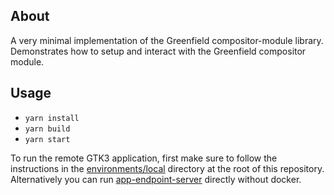 ## About
A very minimal implementation of the Greenfield compositor-module library. Demonstrates how to setup and interact with the Greenfield compositor module.

## Usage

- `yarn install`
- `yarn build`
- `yarn start`

To run the remote GTK3 application, first make sure to follow the instructions in the [environments/local](https://github.com/udevbe/greenfield/tree/master/environments/local) directory at the root of this repository.
Alternatively you can run [app-endpoint-server](https://github.com/udevbe/greenfield/tree/master/app-endpoint-server) directly without docker.
